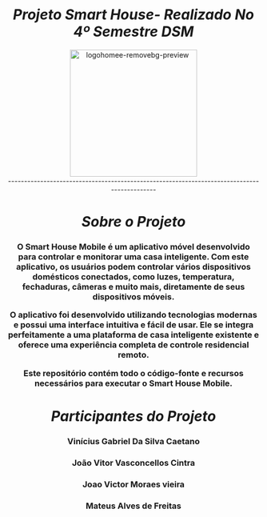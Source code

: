 <div align="center">
  <h1> 
    <i> Projeto Smart House- Realizado No 4º Semestre DSM </i>
   </h1>

<div align="center">

  <img width="254" alt="logohomee-removebg-preview" src="https://github.com/Viniciusgsc/Smart-House-Mobilee/assets/88463035/56535b02-f850-4a68-b37b-269a846f2026.png">
</div>
<div align="center">--------------------------------------------------------------------------------------------</div>
<div align="center">
 <h1> 
    <i> Sobre o Projeto</i>
  </h1>
  <h3> 
O Smart House Mobile é um aplicativo móvel desenvolvido para controlar e monitorar uma casa inteligente. Com este aplicativo, os usuários podem controlar vários dispositivos domésticos conectados, como luzes, temperatura, fechaduras, câmeras e muito mais, diretamente de seus dispositivos móveis.

O aplicativo foi desenvolvido utilizando tecnologias modernas e possui uma interface intuitiva e fácil de usar. Ele se integra perfeitamente a uma plataforma de casa inteligente existente e oferece uma experiência completa de controle residencial remoto.

Este repositório contém todo o código-fonte e recursos necessários para executar o Smart House Mobile.
  </h3>
 </div>
 <div align="center">
  <h1> 
    <i> Participantes do Projeto</i>
  </h1>
  <h3>Vinícius Gabriel Da Silva Caetano</h3>
  <h3>João Vitor Vasconcellos Cintra</h2>
  <h3>Joao Victor Moraes vieira</h3>
  <h3>Mateus Alves de Freitas</h3>
 </div>

